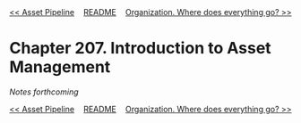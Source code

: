 <div>
<div style='float: left'><a href='ch206-asset-pipeline.md'>&lt;&lt; Asset Pipeline</a></div>
<div style='float: right'><a href='ch208-organization.-where-does-everything-go.md'>Organization. Where does everything go? &gt;&gt;</a></div>
<div style='float: inline-auto;text-align:center'><a href='README.md'>README</a></div>
<div style="clear: both"></div>
</div>

# Chapter 207. Introduction to Asset Management

*Notes forthcoming*

<div>
<div style='float: left'><a href='ch206-asset-pipeline.md'>&lt;&lt; Asset Pipeline</a></div>
<div style='float: right'><a href='ch208-organization.-where-does-everything-go.md'>Organization. Where does everything go? &gt;&gt;</a></div>
<div style='float: inline-auto;text-align:center'><a href='README.md'>README</a></div>
<div style="clear: both"></div>
</div>